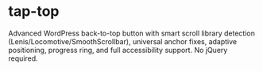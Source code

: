 # tap-top
Advanced WordPress back-to-top button with smart scroll library detection (Lenis/Locomotive/SmoothScrollbar), universal anchor fixes, adaptive positioning, progress ring, and full accessibility support. No jQuery required.
